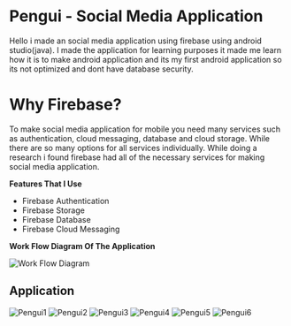 # Pengui - Social Media Application

Hello i made an social media application using firebase using android studio(java).
I made the application for learning purposes it made me learn how it is to make android application and its my first android application so its not optimized and dont have database security.

# Why Firebase?

To make social media application for mobile you need many services such as authentication, cloud messaging, database and cloud storage. While there are so many options for all services individually. While doing a research i found firebase had all of the necessary services for making social media application.

**Features That I Use**
- Firebase Authentication
- Firebase Storage
- Firebase Database
- Firebase Cloud Messaging

**Work Flow Diagram Of The Application**

![Work Flow Diagram](https://i.ibb.co/myGYyq0/Resim1.png)

## Application
![Pengui1](https://i.ibb.co/vc603wG/12.png)
![Pengui2](https://i.ibb.co/ZctPJM3/14.png)
![Pengui3](https://i.ibb.co/3mVNWcz/16.png)
![Pengui4](https://i.ibb.co/54Ssgpd/18.png)
![Pengui5](https://i.ibb.co/vhK9JX5/20.png)
![Pengui6](https://i.ibb.co/YWLN9Jr/21.png)
